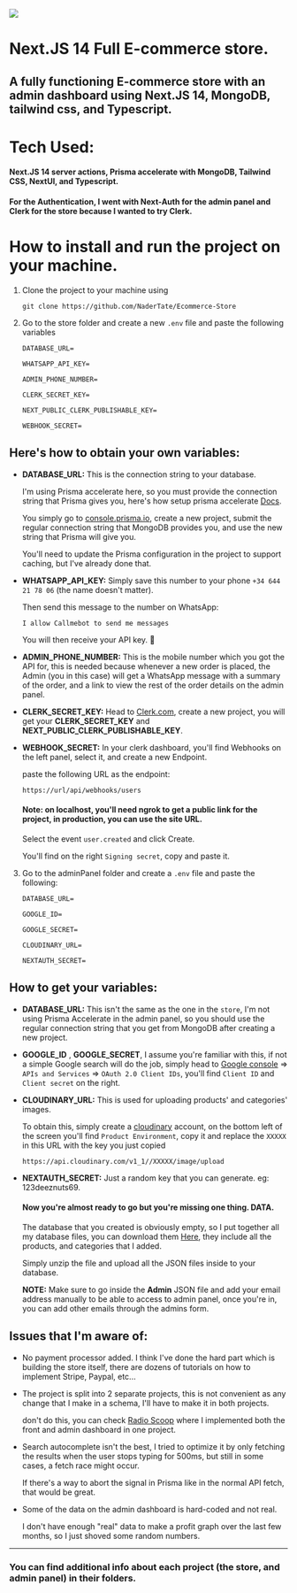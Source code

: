 ![](https://res.cloudinary.com/dqkyatgoy/image/upload/v1703721059/Nader_Express_m5yeva.png)

# Next.JS 14 Full E-commerce store.

## A fully functioning E-commerce store with an admin dashboard using Next.JS 14, MongoDB, tailwind css, and Typescript.

# Tech Used:

#### Next.JS 14 server actions, Prisma accelerate with MongoDB, Tailwind CSS, NextUI, and Typescript.

#### For the Authentication, I went with **Next-Auth** for the admin panel and **Clerk** for the store because I wanted to try Clerk.

# How to install and run the project on your machine.

1. Clone the project to your machine using

   `git clone https://github.com/NaderTate/Ecommerce-Store`

2. Go to the store folder and create a new `.env` file and paste the following variables

   ```
   DATABASE_URL=

   WHATSAPP_API_KEY=

   ADMIN_PHONE_NUMBER=

   CLERK_SECRET_KEY=

   NEXT_PUBLIC_CLERK_PUBLISHABLE_KEY=

   WEBHOOK_SECRET=
   ```

## Here's how to obtain your own variables:

- **DATABASE_URL:** This is the connection string to your database.

  I'm using Prisma accelerate here, so you must provide the connection string that Prisma gives you, here's how setup prisma accelerate [Docs](https://www.prisma.io/docs/accelerate/getting-started).

  You simply go to [console.prisma.io](https://www.console.prisma.io), create a new project, submit the regular connection string that MongoDB provides you, and use the new string that Prisma will give you.

  You'll need to update the Prisma configuration in the project to support caching, but I've already done that.

- **WHATSAPP_API_KEY:** Simply save this number to your phone `+34 644 21 78 06` (the name doesn't matter).

  Then send this message to the number on WhatsApp:

  ```
  I allow Callmebot to send me messages
  ```

  You will then receive your API key. 🎉

- **ADMIN_PHONE_NUMBER:** This is the mobile number which you got the API for, this is needed because whenever a new order is placed, the Admin (you in this case) will get a WhatsApp message with a summary of the order, and a link to view the rest of the order details on the admin panel.

- **CLERK_SECRET_KEY:** Head to [Clerk.com](https://www.Clerk.com), create a new project, you will get your **CLERK_SECRET_KEY** and **NEXT_PUBLIC_CLERK_PUBLISHABLE_KEY**.
- **WEBHOOK_SECRET:** In your clerk dashboard, you'll find Webhooks on the left panel, select it, and create a new Endpoint.

  paste the following URL as the endpoint:

  ```
  https://url/api/webhooks/users
  ```

  #### Note: on localhost, you'll need ngrok to get a public link for the project, in production, you can use the site URL.

  Select the event `user.created` and click Create.

  You'll find on the right `Signing secret`, copy and paste it.

3. Go to the adminPanel folder and create a `.env` file and paste the following:

   ```
   DATABASE_URL=

   GOOGLE_ID=

   GOOGLE_SECRET=

   CLOUDINARY_URL=

   NEXTAUTH_SECRET=
   ```

## How to get your variables:

- **DATABASE_URL:** This isn't the same as the one in the `store`, I'm not using Prisma Accelerate in the admin panel, so you should use the regular connection string that you get from MongoDB after creating a new project.

- **GOOGLE_ID** , **GOOGLE_SECRET**, I assume you're familiar with this, if not a simple Google search will do the job, simply head to [Google console](https://console.cloud.google.com) => `APIs and Services` => `OAuth 2.0 Client IDs`, you'll find `Client ID` and `Client secret` on the right.
- **CLOUDINARY_URL:** This is used for uploading products' and categories' images.

  To obtain this, simply create a [cloudinary](https://cloudinary.com/users/login) account, on the bottom left of the screen you'll find `Product Environment`, copy it and replace the `XXXXX` in this URL with the key you just copied

  ```
  https://api.cloudinary.com/v1_1//XXXXX/image/upload
  ```

- **NEXTAUTH_SECRET:** Just a random key that you can generate. eg: 123deeznuts69.

  #### Now you're almost ready to go but you're missing one thing. **DATA**.

  The database that you created is obviously empty, so I put together all my database files, you can download them [Here](https://drive.google.com/file/d/1dUsrMsY8iGC5fwuzExKEgqAV66g_NEX1/view?usp=drive_link), they include all the products, and categories that I added.

  Simply unzip the file and upload all the JSON files inside to your database.

  **NOTE:** Make sure to go inside the **Admin** JSON file and add your email address manually to be able to access to admin panel, once you're in, you can add other emails through the admins form.

## Issues that I'm aware of:

- No payment processor added.
  I think I've done the hard part which is building the store itself, there are dozens of tutorials on how to implement Stripe, Paypal, etc...
- The project is split into 2 separate projects, this is not convenient as any change that I make in a schema, I'll have to make it in both projects.

  don't do this, you can check [Radio Scoop](https://github.com/NaderTate/radioscoop) where I implemented both the front and admin dashboard in one project.

- Search autocomplete isn't the best, I tried to optimize it by only fetching the results when the user stops typing for 500ms, but still in some cases, a fetch race might occur.

  If there's a way to abort the signal in Prisma like in the normal API fetch, that would be great.

- Some of the data on the admin dashboard is hard-coded and not real.

  I don't have enough "real" data to make a profit graph over the last few months, so I just shoved some random numbers.

---

### You can find additional info about each project (the store, and admin panel) in their folders.
